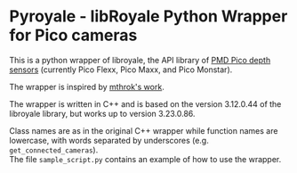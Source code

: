 # Pyroyale - libRoyale Python Wrapper for Pico cameras

This is a python wrapper of libroyale, the API library of [PMD Pico depth sensors](https://pmdtec.com/picofamily/) (currently Pico Flexx, Pico Maxx, and Pico Monstar).

The wrapper is inspired by [mthrok's work](https://github.com/mthrok/libroyale-python-wrapper).

The wrapper is written in C++ and is based on the version 3.12.0.44 of the libroyale library, but works up to version 3.23.0.86.

Class names are as in the original C++ wrapper while function names are lowercase, with words separated by underscores (e.g. `get_connected_cameras`).  
The file `sample_script.py` contains an example of how to use the wrapper.
